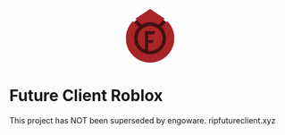 <p align="center">
  <img src="https://raw.githubusercontent.com/EngoAlt/engoalt.github.io/main/favicon-96x96.png" alt="Future Client Logo"/>

# Future Client Roblox

This project has NOT been superseded by engoware.
ripfutureclient.xyz

</p>
